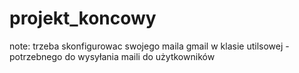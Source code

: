 # projekt_koncowy

note: trzeba skonfigurowac swojego maila gmail w klasie utilsowej - potrzebnego do wysyłania maili do użytkowników
